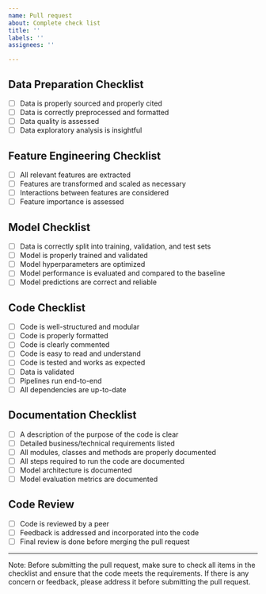 ```yaml
---
name: Pull request
about: Complete check list
title: ''
labels: ''
assignees: ''

---
```

## Data Preparation Checklist
- [ ] Data is properly sourced and properly cited
- [ ] Data is correctly preprocessed and formatted
- [ ] Data quality is assessed
- [ ] Data exploratory analysis is insightful

## Feature Engineering Checklist
- [ ] All relevant features are extracted
- [ ] Features are transformed and scaled as necessary
- [ ] Interactions between features are considered
- [ ] Feature importance is assessed

## Model Checklist
- [ ] Data is correctly split into training, validation, and test sets
- [ ] Model is properly trained and validated
- [ ] Model hyperparameters are optimized
- [ ] Model performance is evaluated and compared to the baseline
- [ ] Model predictions are correct and reliable

## Code Checklist
- [ ] Code is well-structured and modular
- [ ] Code is properly formatted
- [ ] Code is clearly commented
- [ ] Code is easy to read and understand
- [ ] Code is tested and works as expected
- [ ] Data is validated
- [ ] Pipelines run end-to-end
- [ ] All dependencies are up-to-date

## Documentation Checklist
- [ ] A description of the purpose of the code is clear
- [ ] Detailed business/technical requirements listed
- [ ] All modules, classes and methods are properly documented
- [ ] All steps required to run the code are documented
- [ ] Model architecture is documented
- [ ] Model evaluation metrics are documented

## Code Review
- [ ] Code is reviewed by a peer
- [ ] Feedback is addressed and incorporated into the code
- [ ] Final review is done before merging the pull request

---

Note: Before submitting the pull request, make sure to check all items
in the checklist and ensure that the code meets the requirements. If
there is any concern or feedback, please address it before submitting
the pull request.
